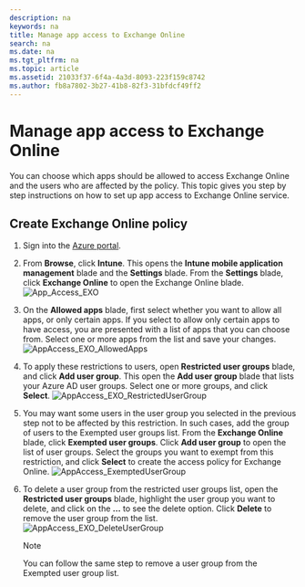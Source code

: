 ```yaml
---
description: na
keywords: na
title: Manage app access to Exchange Online
search: na
ms.date: na
ms.tgt_pltfrm: na
ms.topic: article
ms.assetid: 21033f37-6f4a-4a3d-8093-223f159c8742
ms.author: fb8a7802-3b27-41b8-82f3-31bfdcf49ff2
---
```

# Manage app access to Exchange Online
You can choose which apps should be allowed to access Exchange Online and the users who are affected by the policy.  This topic gives you step by step instructions on how to set up app access to Exchange Online service.

## Create Exchange Online policy

1.  Sign into the [Azure portal](https://portal.azure.com).

2.  From **Browse**, click **Intune**. This opens the **Intune mobile application management** blade and the **Settings** blade. From the **Settings** blade, click **Exchange Online** to open the Exchange Online blade.
![App_Access_EXO](/Image/AppManagement/App_Access_EXO.png)
3.  On the **Allowed apps** blade, first select whether you want to allow all apps, or only certain apps. If you select to allow only certain apps to have access, you are presented with a list of apps that you can choose from. Select one or more apps from the list and save your changes.
![AppAccess_EXO_AllowedApps](/Image/AppManagement/AppAccess_EXO_AllowedApps.png)
4.  To apply these restrictions  to users, open **Restricted user groups** blade, and click **Add user group**. This open the **Add user group** blade that lists your Azure AD user groups.  Select one or more groups, and click **Select**.
![AppAccess_EXO_RestrictedUserGroup](/Image/AppManagement/AppAccess_EXO_RestrictedUserGroup.png)

5.  You may want some users in the user group you selected in the previous step not to be affected by this restriction. In such cases, add the group of users to the Exempted user groups list.  From the **Exchange Online** blade, click **Exempted user groups**. Click **Add user group** to open the list of user groups. Select the groups you want to exempt from this restriction, and click **Select** to create the access policy for Exchange Online.
![AppAccess_ExemptedUserGroup](/Image/AppManagement/AppAccess_ExemptedUserGroup.png)

6.  To delete a user group from the restricted user groups list, open the **Restricted user groups** blade, highlight the user group you want to delete, and click on the **…** to see the delete option. Click **Delete** to remove the user group from the list.
![AppAccess_EXO_DeleteUserGroup](/Image/AppManagement/AppAccess_EXO_DeleteUserGroup.png)
    > [!NOTE]
    > You can follow the same step to remove a user group from the Exempted user group list.

